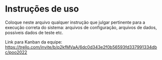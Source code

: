 # Instruções de uso

Coloque neste arquivo qualquer instrução que julgar pertinente para a execução correta do sistema: arquivos de configuração, arquivos de dados, possíveis dados de teste etc.

Link para Kanban da equipe: https://trello.com/invite/b/p2kfMVaA/6dc0d343e2f0b56593fd337991334dbc/poo2022
